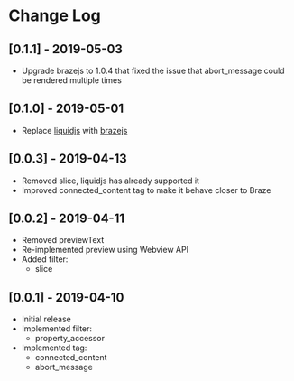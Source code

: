 # Change Log

## [0.1.1] - 2019-05-03
- Upgrade brazejs to 1.0.4 that fixed the issue that abort_message could be rendered multiple times

## [0.1.0] - 2019-05-01
- Replace [liquidjs](https://github.com/harttle/liquidjs) with [brazejs](https://github.com/yq314/brazejs)

## [0.0.3] - 2019-04-13
- Removed slice, liquidjs has already supported it
- Improved connected_content tag to make it behave closer to Braze

## [0.0.2] - 2019-04-11
- Removed previewText
- Re-implemented preview using Webview API
- Added filter:
  - slice

## [0.0.1] - 2019-04-10
- Initial release
- Implemented filter: 
  - property_accessor
- Implemented tag: 
  - connected_content
  - abort_message